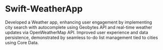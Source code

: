 # Swift-WeatherApp
Developed a Weather app, enhancing user engagement by implementing city search with autocomplete using Geobytes API and real-time weather updates via OpenWeatherMap API. Improved user experience and data persistence, demonstrated by seamless to-do list management tied to cities using Core Data. 
